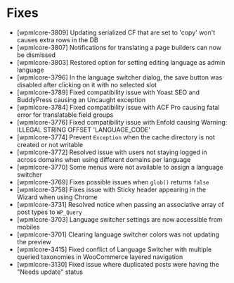 # Fixes
* [wpmlcore-3809] Updating serialized CF that are set to 'copy' won't causes extra rows in the DB
* [wpmlcore-3807] Notifications for translating a page builders can now be dismissed
* [wpmlcore-3803] Restored option for setting editing language as admin language
* [wpmlcore-3796] In the language switcher dialog, the save button was disabled after clicking on it with no selected slot
* [wpmlcore-3789] Fixed compatibility issue with Yoast SEO and BuddyPress causing an Uncaught exception
* [wpmlcore-3784] Fixed compatibility issue with ACF Pro causing fatal error for translatable field groups
* [wpmlcore-3776] Fixed compatibility issue with Enfold causing Warning: ILLEGAL STRING OFFSET 'LANGUAGE_CODE'
* [wpmlcore-3774] Prevent `Exception` when the cache directory is not created or not writable
* [wpmlcore-3772] Resolved issue with users not staying logged in across domains when using different domains per language
* [wpmlcore-3770] Some menus were not available to assign a language switcher
* [wpmlcore-3769] Fixes possible issues when `glob()` returns `false`
* [wpmlcore-3758] Fixes issue with Sticky header appearing in the Wizard when using Chrome
* [wpmlcore-3731] Resolved notice when passing an associative array of post types to `WP_Query`
* [wpmlcore-3703] Language switcher settings are now accessible from mobiles
* [wpmlcore-3701] Clearing language switcher colors was not updating the preview
* [wpmlcore-3415] Fixed conflict of Language Switcher with multiple queried taxonomies in WooCommerce layered navigation
* [wpmlcore-3130] Fixed issue where duplicated posts were having the "Needs update" status